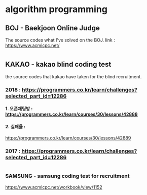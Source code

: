 # algorithm programming

## BOJ - Baekjoon Online Judge
The source codes what I've solved on the BOJ.
link : https://www.acmicpc.net/

#
## KAKAO - kakao blind coding test
the source codes that kakao have taken for the blind recruitment.

### 2018 : https://programmers.co.kr/learn/challenges?selected_part_id=12286

#### 1. 오픈채팅방 : https://programmers.co.kr/learn/courses/30/lessons/42888  
 
#### 2. 실패율 : 
https://programmers.co.kr/learn/courses/30/lessons/42889

### 2017 : https://programmers.co.kr/learn/challenges?selected_part_id=12286

#

### SAMSUNG - samsung coding test for recruitment
https://www.acmicpc.net/workbook/view/1152

